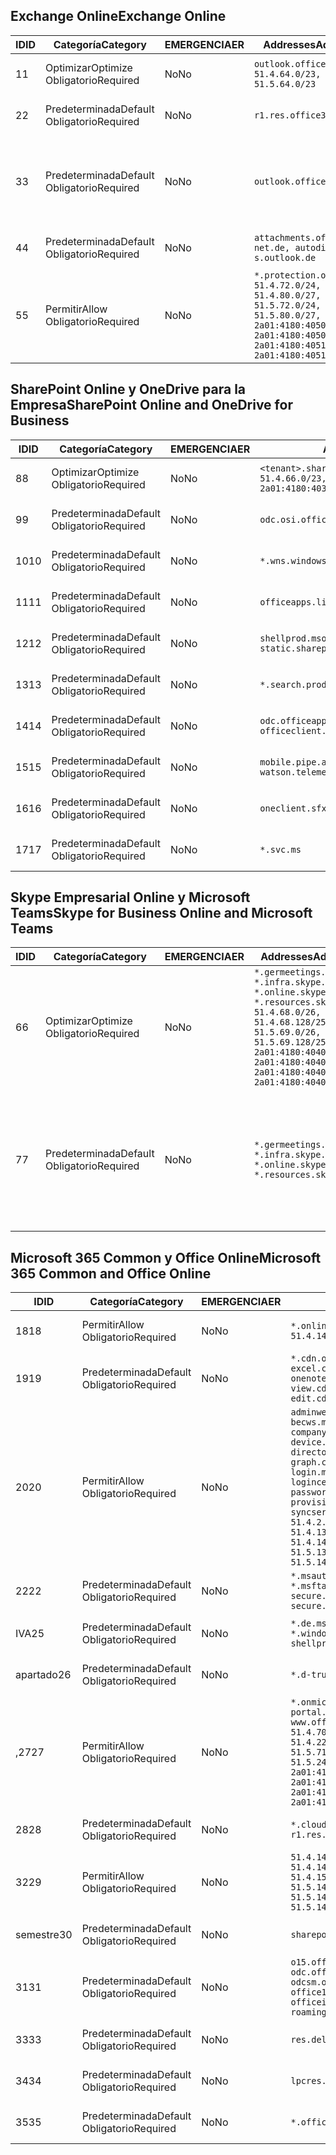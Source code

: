 <!--THIS FILE IS AUTOMATICALLY GENERATED. MANUAL CHANGES WILL BE OVERWRITTEN.-->
<!--Please contact the Office 365 Endpoints team with any questions.-->
<!--Germany endpoints version 2020062900-->
<!--File generated 2020-06-29 11:00:11.6314-->

## <a name="exchange-online"></a><span data-ttu-id="df2a0-101">Exchange Online</span><span class="sxs-lookup"><span data-stu-id="df2a0-101">Exchange Online</span></span>

<span data-ttu-id="df2a0-102">ID</span><span class="sxs-lookup"><span data-stu-id="df2a0-102">ID</span></span> | <span data-ttu-id="df2a0-103">Categoría</span><span class="sxs-lookup"><span data-stu-id="df2a0-103">Category</span></span> | <span data-ttu-id="df2a0-104">EMERGENCIA</span><span class="sxs-lookup"><span data-stu-id="df2a0-104">ER</span></span> | <span data-ttu-id="df2a0-105">Addresses</span><span class="sxs-lookup"><span data-stu-id="df2a0-105">Addresses</span></span> | <span data-ttu-id="df2a0-106">Puertos</span><span class="sxs-lookup"><span data-stu-id="df2a0-106">Ports</span></span>
-- | -------------------- | -- | ----------------------------------------------------------------------------------------------------------------------------------------------------------------------------------------- | -------------------------------
<span data-ttu-id="df2a0-107">1</span><span class="sxs-lookup"><span data-stu-id="df2a0-107">1</span></span> | <span data-ttu-id="df2a0-108">Optimizar</span><span class="sxs-lookup"><span data-stu-id="df2a0-108">Optimize</span></span><BR><span data-ttu-id="df2a0-109">Obligatorio</span><span class="sxs-lookup"><span data-stu-id="df2a0-109">Required</span></span> | <span data-ttu-id="df2a0-110">No</span><span class="sxs-lookup"><span data-stu-id="df2a0-110">No</span></span> | `outlook.office.de`<BR>`51.4.64.0/23, 51.5.64.0/23` | <span data-ttu-id="df2a0-111">**TCP:** 443, 80</span><span class="sxs-lookup"><span data-stu-id="df2a0-111">**TCP:** 443, 80</span></span>
<span data-ttu-id="df2a0-112">2</span><span class="sxs-lookup"><span data-stu-id="df2a0-112">2</span></span> | <span data-ttu-id="df2a0-113">Predeterminada</span><span class="sxs-lookup"><span data-stu-id="df2a0-113">Default</span></span><BR><span data-ttu-id="df2a0-114">Obligatorio</span><span class="sxs-lookup"><span data-stu-id="df2a0-114">Required</span></span> | <span data-ttu-id="df2a0-115">No</span><span class="sxs-lookup"><span data-stu-id="df2a0-115">No</span></span> | `r1.res.office365.com` | <span data-ttu-id="df2a0-116">**TCP:** 443, 80</span><span class="sxs-lookup"><span data-stu-id="df2a0-116">**TCP:** 443, 80</span></span>
<span data-ttu-id="df2a0-117">3</span><span class="sxs-lookup"><span data-stu-id="df2a0-117">3</span></span> | <span data-ttu-id="df2a0-118">Predeterminada</span><span class="sxs-lookup"><span data-stu-id="df2a0-118">Default</span></span><BR><span data-ttu-id="df2a0-119">Obligatorio</span><span class="sxs-lookup"><span data-stu-id="df2a0-119">Required</span></span> | <span data-ttu-id="df2a0-120">No</span><span class="sxs-lookup"><span data-stu-id="df2a0-120">No</span></span> | `outlook.office.de` | <span data-ttu-id="df2a0-121">**TCP:** 143, 25, 587, 993, 995</span><span class="sxs-lookup"><span data-stu-id="df2a0-121">**TCP:** 143, 25, 587, 993, 995</span></span>
<span data-ttu-id="df2a0-122">4</span><span class="sxs-lookup"><span data-stu-id="df2a0-122">4</span></span> | <span data-ttu-id="df2a0-123">Predeterminada</span><span class="sxs-lookup"><span data-stu-id="df2a0-123">Default</span></span><BR><span data-ttu-id="df2a0-124">Obligatorio</span><span class="sxs-lookup"><span data-stu-id="df2a0-124">Required</span></span> | <span data-ttu-id="df2a0-125">No</span><span class="sxs-lookup"><span data-stu-id="df2a0-125">No</span></span> | `attachments.office365-net.de, autodiscover-s.outlook.de` | <span data-ttu-id="df2a0-126">**TCP:** 443, 80</span><span class="sxs-lookup"><span data-stu-id="df2a0-126">**TCP:** 443, 80</span></span>
<span data-ttu-id="df2a0-127">5</span><span class="sxs-lookup"><span data-stu-id="df2a0-127">5</span></span> | <span data-ttu-id="df2a0-128">Permitir</span><span class="sxs-lookup"><span data-stu-id="df2a0-128">Allow</span></span><BR><span data-ttu-id="df2a0-129">Obligatorio</span><span class="sxs-lookup"><span data-stu-id="df2a0-129">Required</span></span> | <span data-ttu-id="df2a0-130">No</span><span class="sxs-lookup"><span data-stu-id="df2a0-130">No</span></span> | `*.protection.outlook.de`<BR>`51.4.72.0/24, 51.4.80.0/27, 51.5.72.0/24, 51.5.80.0/27, 2a01:4180:4050:400::/64, 2a01:4180:4050:800::/64, 2a01:4180:4051:400::/64, 2a01:4180:4051:800::/64` | <span data-ttu-id="df2a0-131">**TCP:** 25, 443</span><span class="sxs-lookup"><span data-stu-id="df2a0-131">**TCP:** 25, 443</span></span>

## <a name="sharepoint-online-and-onedrive-for-business"></a><span data-ttu-id="df2a0-132">SharePoint Online y OneDrive para la Empresa</span><span class="sxs-lookup"><span data-stu-id="df2a0-132">SharePoint Online and OneDrive for Business</span></span>

<span data-ttu-id="df2a0-133">ID</span><span class="sxs-lookup"><span data-stu-id="df2a0-133">ID</span></span> | <span data-ttu-id="df2a0-134">Categoría</span><span class="sxs-lookup"><span data-stu-id="df2a0-134">Category</span></span> | <span data-ttu-id="df2a0-135">EMERGENCIA</span><span class="sxs-lookup"><span data-stu-id="df2a0-135">ER</span></span> | <span data-ttu-id="df2a0-136">Addresses</span><span class="sxs-lookup"><span data-stu-id="df2a0-136">Addresses</span></span> | <span data-ttu-id="df2a0-137">Puertos</span><span class="sxs-lookup"><span data-stu-id="df2a0-137">Ports</span></span>
-- | -------------------- | -- | ------------------------------------------------------------------------------ | ----------------
<span data-ttu-id="df2a0-138">8</span><span class="sxs-lookup"><span data-stu-id="df2a0-138">8</span></span> | <span data-ttu-id="df2a0-139">Optimizar</span><span class="sxs-lookup"><span data-stu-id="df2a0-139">Optimize</span></span><BR><span data-ttu-id="df2a0-140">Obligatorio</span><span class="sxs-lookup"><span data-stu-id="df2a0-140">Required</span></span> | <span data-ttu-id="df2a0-141">No</span><span class="sxs-lookup"><span data-stu-id="df2a0-141">No</span></span> | `<tenant>.sharepoint.de`<BR>`51.4.66.0/23, 51.5.66.0/23, 2a01:4180:4030::/44` | <span data-ttu-id="df2a0-142">**TCP:** 443, 80</span><span class="sxs-lookup"><span data-stu-id="df2a0-142">**TCP:** 443, 80</span></span>
<span data-ttu-id="df2a0-143">9</span><span class="sxs-lookup"><span data-stu-id="df2a0-143">9</span></span> | <span data-ttu-id="df2a0-144">Predeterminada</span><span class="sxs-lookup"><span data-stu-id="df2a0-144">Default</span></span><BR><span data-ttu-id="df2a0-145">Obligatorio</span><span class="sxs-lookup"><span data-stu-id="df2a0-145">Required</span></span> | <span data-ttu-id="df2a0-146">No</span><span class="sxs-lookup"><span data-stu-id="df2a0-146">No</span></span> | `odc.osi.office.de` | <span data-ttu-id="df2a0-147">**TCP:** 443, 80</span><span class="sxs-lookup"><span data-stu-id="df2a0-147">**TCP:** 443, 80</span></span>
<span data-ttu-id="df2a0-148">10</span><span class="sxs-lookup"><span data-stu-id="df2a0-148">10</span></span> | <span data-ttu-id="df2a0-149">Predeterminada</span><span class="sxs-lookup"><span data-stu-id="df2a0-149">Default</span></span><BR><span data-ttu-id="df2a0-150">Obligatorio</span><span class="sxs-lookup"><span data-stu-id="df2a0-150">Required</span></span> | <span data-ttu-id="df2a0-151">No</span><span class="sxs-lookup"><span data-stu-id="df2a0-151">No</span></span> | `*.wns.windows.com` | <span data-ttu-id="df2a0-152">**TCP:** 443, 80</span><span class="sxs-lookup"><span data-stu-id="df2a0-152">**TCP:** 443, 80</span></span>
<span data-ttu-id="df2a0-153">11</span><span class="sxs-lookup"><span data-stu-id="df2a0-153">11</span></span> | <span data-ttu-id="df2a0-154">Predeterminada</span><span class="sxs-lookup"><span data-stu-id="df2a0-154">Default</span></span><BR><span data-ttu-id="df2a0-155">Obligatorio</span><span class="sxs-lookup"><span data-stu-id="df2a0-155">Required</span></span> | <span data-ttu-id="df2a0-156">No</span><span class="sxs-lookup"><span data-stu-id="df2a0-156">No</span></span> | `officeapps.live.com` | <span data-ttu-id="df2a0-157">**TCP:** 443, 80</span><span class="sxs-lookup"><span data-stu-id="df2a0-157">**TCP:** 443, 80</span></span>
<span data-ttu-id="df2a0-158">12</span><span class="sxs-lookup"><span data-stu-id="df2a0-158">12</span></span> | <span data-ttu-id="df2a0-159">Predeterminada</span><span class="sxs-lookup"><span data-stu-id="df2a0-159">Default</span></span><BR><span data-ttu-id="df2a0-160">Obligatorio</span><span class="sxs-lookup"><span data-stu-id="df2a0-160">Required</span></span> | <span data-ttu-id="df2a0-161">No</span><span class="sxs-lookup"><span data-stu-id="df2a0-161">No</span></span> | `shellprod.msocdn.de, spoprod-a.akamaihd.net, static.sharepointonline.com` | <span data-ttu-id="df2a0-162">**TCP:** 443, 80</span><span class="sxs-lookup"><span data-stu-id="df2a0-162">**TCP:** 443, 80</span></span>
<span data-ttu-id="df2a0-163">13</span><span class="sxs-lookup"><span data-stu-id="df2a0-163">13</span></span> | <span data-ttu-id="df2a0-164">Predeterminada</span><span class="sxs-lookup"><span data-stu-id="df2a0-164">Default</span></span><BR><span data-ttu-id="df2a0-165">Obligatorio</span><span class="sxs-lookup"><span data-stu-id="df2a0-165">Required</span></span> | <span data-ttu-id="df2a0-166">No</span><span class="sxs-lookup"><span data-stu-id="df2a0-166">No</span></span> | `*.search.production.de.azuretrafficmanager.de` | <span data-ttu-id="df2a0-167">**TCP:** 443</span><span class="sxs-lookup"><span data-stu-id="df2a0-167">**TCP:** 443</span></span>
<span data-ttu-id="df2a0-168">14</span><span class="sxs-lookup"><span data-stu-id="df2a0-168">14</span></span> | <span data-ttu-id="df2a0-169">Predeterminada</span><span class="sxs-lookup"><span data-stu-id="df2a0-169">Default</span></span><BR><span data-ttu-id="df2a0-170">Obligatorio</span><span class="sxs-lookup"><span data-stu-id="df2a0-170">Required</span></span> | <span data-ttu-id="df2a0-171">No</span><span class="sxs-lookup"><span data-stu-id="df2a0-171">No</span></span> | `odc.officeapps.live.com, officeclient.microsoft.com` | <span data-ttu-id="df2a0-172">**TCP:** 443, 80</span><span class="sxs-lookup"><span data-stu-id="df2a0-172">**TCP:** 443, 80</span></span>
<span data-ttu-id="df2a0-173">15</span><span class="sxs-lookup"><span data-stu-id="df2a0-173">15</span></span> | <span data-ttu-id="df2a0-174">Predeterminada</span><span class="sxs-lookup"><span data-stu-id="df2a0-174">Default</span></span><BR><span data-ttu-id="df2a0-175">Obligatorio</span><span class="sxs-lookup"><span data-stu-id="df2a0-175">Required</span></span> | <span data-ttu-id="df2a0-176">No</span><span class="sxs-lookup"><span data-stu-id="df2a0-176">No</span></span> | `mobile.pipe.aria.microsoft.com, ssw.live.com, watson.telemetry.microsoft.com` | <span data-ttu-id="df2a0-177">**TCP:** 443, 80</span><span class="sxs-lookup"><span data-stu-id="df2a0-177">**TCP:** 443, 80</span></span>
<span data-ttu-id="df2a0-178">16</span><span class="sxs-lookup"><span data-stu-id="df2a0-178">16</span></span> | <span data-ttu-id="df2a0-179">Predeterminada</span><span class="sxs-lookup"><span data-stu-id="df2a0-179">Default</span></span><BR><span data-ttu-id="df2a0-180">Obligatorio</span><span class="sxs-lookup"><span data-stu-id="df2a0-180">Required</span></span> | <span data-ttu-id="df2a0-181">No</span><span class="sxs-lookup"><span data-stu-id="df2a0-181">No</span></span> | `oneclient.sfx.ms` | <span data-ttu-id="df2a0-182">**TCP:** 443, 80</span><span class="sxs-lookup"><span data-stu-id="df2a0-182">**TCP:** 443, 80</span></span>
<span data-ttu-id="df2a0-183">17</span><span class="sxs-lookup"><span data-stu-id="df2a0-183">17</span></span> | <span data-ttu-id="df2a0-184">Predeterminada</span><span class="sxs-lookup"><span data-stu-id="df2a0-184">Default</span></span><BR><span data-ttu-id="df2a0-185">Obligatorio</span><span class="sxs-lookup"><span data-stu-id="df2a0-185">Required</span></span> | <span data-ttu-id="df2a0-186">No</span><span class="sxs-lookup"><span data-stu-id="df2a0-186">No</span></span> | `*.svc.ms` | <span data-ttu-id="df2a0-187">**TCP:** 443, 80</span><span class="sxs-lookup"><span data-stu-id="df2a0-187">**TCP:** 443, 80</span></span>

## <a name="skype-for-business-online-and-microsoft-teams"></a><span data-ttu-id="df2a0-188">Skype Empresarial Online y Microsoft Teams</span><span class="sxs-lookup"><span data-stu-id="df2a0-188">Skype for Business Online and Microsoft Teams</span></span>

<span data-ttu-id="df2a0-189">ID</span><span class="sxs-lookup"><span data-stu-id="df2a0-189">ID</span></span> | <span data-ttu-id="df2a0-190">Categoría</span><span class="sxs-lookup"><span data-stu-id="df2a0-190">Category</span></span> | <span data-ttu-id="df2a0-191">EMERGENCIA</span><span class="sxs-lookup"><span data-stu-id="df2a0-191">ER</span></span> | <span data-ttu-id="df2a0-192">Addresses</span><span class="sxs-lookup"><span data-stu-id="df2a0-192">Addresses</span></span> | <span data-ttu-id="df2a0-193">Puertos</span><span class="sxs-lookup"><span data-stu-id="df2a0-193">Ports</span></span>
-- | -------------------- | -- | ----------------------------------------------------------------------------------------------------------------------------------------------------------------------------------------------------------------------------------------------- | --------------------------------------------------
<span data-ttu-id="df2a0-194">6</span><span class="sxs-lookup"><span data-stu-id="df2a0-194">6</span></span> | <span data-ttu-id="df2a0-195">Optimizar</span><span class="sxs-lookup"><span data-stu-id="df2a0-195">Optimize</span></span><BR><span data-ttu-id="df2a0-196">Obligatorio</span><span class="sxs-lookup"><span data-stu-id="df2a0-196">Required</span></span> | <span data-ttu-id="df2a0-197">No</span><span class="sxs-lookup"><span data-stu-id="df2a0-197">No</span></span> | `*.germeetings.skype.de, *.infra.skype.de, *.online.skype.de, *.resources.skype.de`<BR>`51.4.68.0/26, 51.4.68.128/25, 51.5.69.0/26, 51.5.69.128/25, 2a01:4180:4040:1::/64, 2a01:4180:4040:2::/64, 2a01:4180:4040:7::/64, 2a01:4180:4040:8::/64` | <span data-ttu-id="df2a0-198">**TCP:** 443, 80</span><span class="sxs-lookup"><span data-stu-id="df2a0-198">**TCP:** 443, 80</span></span><BR><span data-ttu-id="df2a0-199">**UDP:** 3478</span><span class="sxs-lookup"><span data-stu-id="df2a0-199">**UDP:** 3478</span></span>
<span data-ttu-id="df2a0-200">7</span><span class="sxs-lookup"><span data-stu-id="df2a0-200">7</span></span> | <span data-ttu-id="df2a0-201">Predeterminada</span><span class="sxs-lookup"><span data-stu-id="df2a0-201">Default</span></span><BR><span data-ttu-id="df2a0-202">Obligatorio</span><span class="sxs-lookup"><span data-stu-id="df2a0-202">Required</span></span> | <span data-ttu-id="df2a0-203">No</span><span class="sxs-lookup"><span data-stu-id="df2a0-203">No</span></span> | `*.germeetings.skype.de, *.infra.skype.de, *.online.skype.de, *.resources.skype.de` | <span data-ttu-id="df2a0-204">**TCP:** 5061, 50000-59999</span><span class="sxs-lookup"><span data-stu-id="df2a0-204">**TCP:** 5061, 50000-59999</span></span><BR><span data-ttu-id="df2a0-205">**UDP:** 50000-59999</span><span class="sxs-lookup"><span data-stu-id="df2a0-205">**UDP:** 50000-59999</span></span>

## <a name="microsoft-365-common-and-office-online"></a><span data-ttu-id="df2a0-206">Microsoft 365 Common y Office Online</span><span class="sxs-lookup"><span data-stu-id="df2a0-206">Microsoft 365 Common and Office Online</span></span>

<span data-ttu-id="df2a0-207">ID</span><span class="sxs-lookup"><span data-stu-id="df2a0-207">ID</span></span> | <span data-ttu-id="df2a0-208">Categoría</span><span class="sxs-lookup"><span data-stu-id="df2a0-208">Category</span></span> | <span data-ttu-id="df2a0-209">EMERGENCIA</span><span class="sxs-lookup"><span data-stu-id="df2a0-209">ER</span></span> | <span data-ttu-id="df2a0-210">Addresses</span><span class="sxs-lookup"><span data-stu-id="df2a0-210">Addresses</span></span> | <span data-ttu-id="df2a0-211">Puertos</span><span class="sxs-lookup"><span data-stu-id="df2a0-211">Ports</span></span>
-- | ------------------- | -- | -------------------------------------------------------------------------------------------------------------------------------------------------------------------------------------------------------------------------------------------------------------------------------------------------------------------------------------------------------------------------------------------------------------------------------------------------------------------------------------------------------------------------------------------------------------------------------------------------------------------------- | ----------------
<span data-ttu-id="df2a0-212">18</span><span class="sxs-lookup"><span data-stu-id="df2a0-212">18</span></span> | <span data-ttu-id="df2a0-213">Permitir</span><span class="sxs-lookup"><span data-stu-id="df2a0-213">Allow</span></span><BR><span data-ttu-id="df2a0-214">Obligatorio</span><span class="sxs-lookup"><span data-stu-id="df2a0-214">Required</span></span> | <span data-ttu-id="df2a0-215">No</span><span class="sxs-lookup"><span data-stu-id="df2a0-215">No</span></span> | `*.online.office.de`<BR>`51.4.144.200/32, 51.5.149.3/32, 51.18.16.0/23` | <span data-ttu-id="df2a0-216">**TCP:** 443</span><span class="sxs-lookup"><span data-stu-id="df2a0-216">**TCP:** 443</span></span>
<span data-ttu-id="df2a0-217">19</span><span class="sxs-lookup"><span data-stu-id="df2a0-217">19</span></span> | <span data-ttu-id="df2a0-218">Predeterminada</span><span class="sxs-lookup"><span data-stu-id="df2a0-218">Default</span></span><BR><span data-ttu-id="df2a0-219">Obligatorio</span><span class="sxs-lookup"><span data-stu-id="df2a0-219">Required</span></span> | <span data-ttu-id="df2a0-220">No</span><span class="sxs-lookup"><span data-stu-id="df2a0-220">No</span></span> | `*.cdn.office.net, broadcast.cdn.office.de, excel.cdn.office.de, officeapps.cdn.office.de, onenote.cdn.office.de, powerpoint.cdn.office.de, view.cdn.office.de, visio.cdn.office.de, word-edit.cdn.office.de, word-view.cdn.office.de` | <span data-ttu-id="df2a0-221">**TCP:** 443</span><span class="sxs-lookup"><span data-stu-id="df2a0-221">**TCP:** 443</span></span>
<span data-ttu-id="df2a0-222">20</span><span class="sxs-lookup"><span data-stu-id="df2a0-222">20</span></span> | <span data-ttu-id="df2a0-223">Permitir</span><span class="sxs-lookup"><span data-stu-id="df2a0-223">Allow</span></span><BR><span data-ttu-id="df2a0-224">Obligatorio</span><span class="sxs-lookup"><span data-stu-id="df2a0-224">Required</span></span> | <span data-ttu-id="df2a0-225">No</span><span class="sxs-lookup"><span data-stu-id="df2a0-225">No</span></span> | `adminwebservice.microsoftonline.de, becws.microsoftonline.de, companymanager.microsoftonline.de, device.login.microsoftonline.de, directoryprovisioning.cloudapi.de, graph.cloudapi.de, graph.microsoft.de, login.microsoftonline.de, logincert.microsoftonline.de, pas.cloudapi.de, passwordreset.activedirectory.microsoftazure.de, provisioningapi.microsoftonline.de, syncservice.microsoftonline.de`<BR>`51.4.2.10/32, 51.4.71.61/32, 51.4.136.38/31, 51.4.136.40/31, 51.4.136.42/32, 51.4.146.38/32, 51.4.146.206/32, 51.5.16.7/32, 51.5.71.22/32, 51.5.136.32/30, 51.5.136.36/32, 51.5.145.29/32, 51.5.145.122/32` | <span data-ttu-id="df2a0-226">**TCP:** 443, 80</span><span class="sxs-lookup"><span data-stu-id="df2a0-226">**TCP:** 443, 80</span></span>
<span data-ttu-id="df2a0-227">22</span><span class="sxs-lookup"><span data-stu-id="df2a0-227">22</span></span> | <span data-ttu-id="df2a0-228">Predeterminada</span><span class="sxs-lookup"><span data-stu-id="df2a0-228">Default</span></span><BR><span data-ttu-id="df2a0-229">Obligatorio</span><span class="sxs-lookup"><span data-stu-id="df2a0-229">Required</span></span> | <span data-ttu-id="df2a0-230">No</span><span class="sxs-lookup"><span data-stu-id="df2a0-230">No</span></span> | `*.msauth.net, *.msauthimages.de, *.msftauth.net, *.msftauthimages.de, secure.aadcdn.microsoftonline-p.com, secure.aadcdn.microsoftonline-p.de` | <span data-ttu-id="df2a0-231">**TCP:** 443, 80</span><span class="sxs-lookup"><span data-stu-id="df2a0-231">**TCP:** 443, 80</span></span>
<span data-ttu-id="df2a0-232">IVA</span><span class="sxs-lookup"><span data-stu-id="df2a0-232">25</span></span> | <span data-ttu-id="df2a0-233">Predeterminada</span><span class="sxs-lookup"><span data-stu-id="df2a0-233">Default</span></span><BR><span data-ttu-id="df2a0-234">Obligatorio</span><span class="sxs-lookup"><span data-stu-id="df2a0-234">Required</span></span> | <span data-ttu-id="df2a0-235">No</span><span class="sxs-lookup"><span data-stu-id="df2a0-235">No</span></span> | `*.de.msods.nsatc.net, *.office.de.akadns.net, *.windows.de.nsatc.net, officehome.msocdn.de, shellprod.msocdn.com` | <span data-ttu-id="df2a0-236">**TCP:** 443, 80</span><span class="sxs-lookup"><span data-stu-id="df2a0-236">**TCP:** 443, 80</span></span>
<span data-ttu-id="df2a0-237">apartado</span><span class="sxs-lookup"><span data-stu-id="df2a0-237">26</span></span> | <span data-ttu-id="df2a0-238">Predeterminada</span><span class="sxs-lookup"><span data-stu-id="df2a0-238">Default</span></span><BR><span data-ttu-id="df2a0-239">Obligatorio</span><span class="sxs-lookup"><span data-stu-id="df2a0-239">Required</span></span> | <span data-ttu-id="df2a0-240">No</span><span class="sxs-lookup"><span data-stu-id="df2a0-240">No</span></span> | `*.d-trust.net` | <span data-ttu-id="df2a0-241">**TCP:** 443, 80</span><span class="sxs-lookup"><span data-stu-id="df2a0-241">**TCP:** 443, 80</span></span>
<span data-ttu-id="df2a0-242">,27</span><span class="sxs-lookup"><span data-stu-id="df2a0-242">27</span></span> | <span data-ttu-id="df2a0-243">Permitir</span><span class="sxs-lookup"><span data-stu-id="df2a0-243">Allow</span></span><BR><span data-ttu-id="df2a0-244">Obligatorio</span><span class="sxs-lookup"><span data-stu-id="df2a0-244">Required</span></span> | <span data-ttu-id="df2a0-245">No</span><span class="sxs-lookup"><span data-stu-id="df2a0-245">No</span></span> | `*.onmicrosoft.de, *.osi.office.de, office.de, portal.office.de, webshell.suite.office.de, www.office.de`<BR>`51.4.70.0/24, 51.4.71.0/24, 51.4.226.115/32, 51.4.227.178/32, 51.4.230.178/32, 51.5.70.0/24, 51.5.71.0/24, 51.5.147.48/32, 51.5.242.163/32, 51.5.245.67/32, 2a01:4180:2001::2/128, 2a01:4180:2001::92/128, 2a01:4180:2001::234/128, 2a01:4180:2001::3b8/128, 2a01:4180:2401::5/128, 2a01:4180:2401::11f/128, 2a01:4180:2401::33b/128, 2a01:4180:2401::55b/128` | <span data-ttu-id="df2a0-246">**TCP:** 443, 80</span><span class="sxs-lookup"><span data-stu-id="df2a0-246">**TCP:** 443, 80</span></span>
<span data-ttu-id="df2a0-247">28</span><span class="sxs-lookup"><span data-stu-id="df2a0-247">28</span></span> | <span data-ttu-id="df2a0-248">Predeterminada</span><span class="sxs-lookup"><span data-stu-id="df2a0-248">Default</span></span><BR><span data-ttu-id="df2a0-249">Obligatorio</span><span class="sxs-lookup"><span data-stu-id="df2a0-249">Required</span></span> | <span data-ttu-id="df2a0-250">No</span><span class="sxs-lookup"><span data-stu-id="df2a0-250">No</span></span> | `*.cloudfront.net, prod.msocdn.de, r1.res.office365.com, shellprod.msocdn.de` | <span data-ttu-id="df2a0-251">**TCP:** 443, 80</span><span class="sxs-lookup"><span data-stu-id="df2a0-251">**TCP:** 443, 80</span></span>
<span data-ttu-id="df2a0-252">32</span><span class="sxs-lookup"><span data-stu-id="df2a0-252">29</span></span> | <span data-ttu-id="df2a0-253">Permitir</span><span class="sxs-lookup"><span data-stu-id="df2a0-253">Allow</span></span><BR><span data-ttu-id="df2a0-254">Obligatorio</span><span class="sxs-lookup"><span data-stu-id="df2a0-254">Required</span></span> | <span data-ttu-id="df2a0-255">No</span><span class="sxs-lookup"><span data-stu-id="df2a0-255">No</span></span> | `51.4.144.41/32, 51.4.144.174/32, 51.4.145.38/32, 51.4.147.81/32, 51.4.147.233/32, 51.4.148.12/32, 51.4.150.145/32, 51.5.147.242/32, 51.5.149.100/32, 51.5.149.119/32, 51.5.149.123/32, 51.5.149.180/32, 51.5.149.186/32, 51.18.0.0/21` | <span data-ttu-id="df2a0-256">**TCP:** 443, 80</span><span class="sxs-lookup"><span data-stu-id="df2a0-256">**TCP:** 443, 80</span></span>
<span data-ttu-id="df2a0-257">semestre</span><span class="sxs-lookup"><span data-stu-id="df2a0-257">30</span></span> | <span data-ttu-id="df2a0-258">Predeterminada</span><span class="sxs-lookup"><span data-stu-id="df2a0-258">Default</span></span><BR><span data-ttu-id="df2a0-259">Obligatorio</span><span class="sxs-lookup"><span data-stu-id="df2a0-259">Required</span></span> | <span data-ttu-id="df2a0-260">No</span><span class="sxs-lookup"><span data-stu-id="df2a0-260">No</span></span> | `sharepoint.de` | <span data-ttu-id="df2a0-261">**TCP:** 443, 80</span><span class="sxs-lookup"><span data-stu-id="df2a0-261">**TCP:** 443, 80</span></span>
<span data-ttu-id="df2a0-262">31</span><span class="sxs-lookup"><span data-stu-id="df2a0-262">31</span></span> | <span data-ttu-id="df2a0-263">Predeterminada</span><span class="sxs-lookup"><span data-stu-id="df2a0-263">Default</span></span><BR><span data-ttu-id="df2a0-264">Obligatorio</span><span class="sxs-lookup"><span data-stu-id="df2a0-264">Required</span></span> | <span data-ttu-id="df2a0-265">No</span><span class="sxs-lookup"><span data-stu-id="df2a0-265">No</span></span> | `o15.officeredir.microsoft.com, odc.officeapps.live.com, odcsm.officeapps.live.com, office.microsoft.com, office15client.microsoft.com, officeimg.vo.msecnd.net, roaming.officeapps.live.com` | <span data-ttu-id="df2a0-266">**TCP:** 443, 80</span><span class="sxs-lookup"><span data-stu-id="df2a0-266">**TCP:** 443, 80</span></span>
<span data-ttu-id="df2a0-267">33</span><span class="sxs-lookup"><span data-stu-id="df2a0-267">33</span></span> | <span data-ttu-id="df2a0-268">Predeterminada</span><span class="sxs-lookup"><span data-stu-id="df2a0-268">Default</span></span><BR><span data-ttu-id="df2a0-269">Obligatorio</span><span class="sxs-lookup"><span data-stu-id="df2a0-269">Required</span></span> | <span data-ttu-id="df2a0-270">No</span><span class="sxs-lookup"><span data-stu-id="df2a0-270">No</span></span> | `res.delve.office.com` | <span data-ttu-id="df2a0-271">**TCP:** 443</span><span class="sxs-lookup"><span data-stu-id="df2a0-271">**TCP:** 443</span></span>
<span data-ttu-id="df2a0-272">34</span><span class="sxs-lookup"><span data-stu-id="df2a0-272">34</span></span> | <span data-ttu-id="df2a0-273">Predeterminada</span><span class="sxs-lookup"><span data-stu-id="df2a0-273">Default</span></span><BR><span data-ttu-id="df2a0-274">Obligatorio</span><span class="sxs-lookup"><span data-stu-id="df2a0-274">Required</span></span> | <span data-ttu-id="df2a0-275">No</span><span class="sxs-lookup"><span data-stu-id="df2a0-275">No</span></span> | `lpcres.delve.office.com` | <span data-ttu-id="df2a0-276">**TCP:** 443</span><span class="sxs-lookup"><span data-stu-id="df2a0-276">**TCP:** 443</span></span>
<span data-ttu-id="df2a0-277">35</span><span class="sxs-lookup"><span data-stu-id="df2a0-277">35</span></span> | <span data-ttu-id="df2a0-278">Predeterminada</span><span class="sxs-lookup"><span data-stu-id="df2a0-278">Default</span></span><BR><span data-ttu-id="df2a0-279">Obligatorio</span><span class="sxs-lookup"><span data-stu-id="df2a0-279">Required</span></span> | <span data-ttu-id="df2a0-280">No</span><span class="sxs-lookup"><span data-stu-id="df2a0-280">No</span></span> | `*.office.de` | <span data-ttu-id="df2a0-281">**TCP:** 443, 80</span><span class="sxs-lookup"><span data-stu-id="df2a0-281">**TCP:** 443, 80</span></span>
